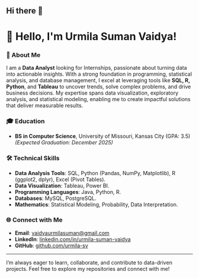## Hi there 👋

# 👋 Hello, I'm Urmila Suman Vaidya!  

### 🌟 About Me  
I am a **Data Analyst** looking for Internships, passionate about turning data into actionable insights. With a strong foundation in programming, statistical analysis, and database management, I excel at leveraging tools like **SQL, R, Python**, and **Tableau** to uncover trends, solve complex problems, and drive business decisions. My expertise spans data visualization, exploratory analysis, and statistical modeling, enabling me to create impactful solutions that deliver measurable results.  

### 🎓 Education  
- **BS in Computer Science**, University of Missouri, Kansas City (GPA: 3.5)  
  _(Expected Graduation: December 2025)_  

### 🛠️ Technical Skills  
- **Data Analysis Tools**: SQL, Python (Pandas, NumPy, Matplotlib), R (ggplot2, dplyr), Excel (Pivot Tables).  
- **Data Visualization**: Tableau, Power BI.  
- **Programming Languages**: Java, Python, R.  
- **Databases**: MySQL, PostgreSQL.  
- **Mathematics**: Statistical Modeling, Probability, Data Interpretation.    

### 🌐 Connect with Me  
- **Email**: [vaidyaurmilasuman@gmail.com](mailto:vaidyaurmilasuman@gmail.com)  
- **LinkedIn**: [linkedin.com/in/urmila-suman-vaidya](https://linkedin.com/in/urmila-suman-vaidya)  
- **GitHub**: [github.com/urmila-sv](https://github.com/urmila-sv)  

---

I’m always eager to learn, collaborate, and contribute to data-driven projects. Feel free to explore my repositories and connect with me!


